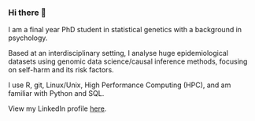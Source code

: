 ### Hi there 👋

I am a final year PhD student in statistical genetics with a background in psychology. 

Based at an interdisciplinary setting, I analyse huge epidemiological datasets using genomic data science/causal inference methods, focusing on self-harm and its risk factors.  

I use R, git, Linux/Unix, High Performance Computing (HPC), and am familiar with Python and SQL. 

View my LinkedIn profile [here](https://www.linkedin.com/in/kai-xiang-lim-5e345/).
